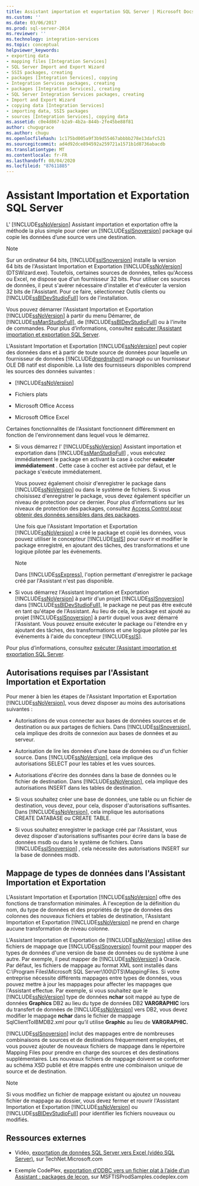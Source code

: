 ```yaml
---
title: Assistant importation et exportation SQL Server | Microsoft Docs
ms.custom: ''
ms.date: 03/06/2017
ms.prod: sql-server-2014
ms.reviewer: ''
ms.technology: integration-services
ms.topic: conceptual
helpviewer_keywords:
- exporting data
- mapping files [Integration Services]
- SQL Server Import and Export Wizard
- SSIS packages, creating
- packages [Integration Services], copying
- Integration Services packages, creating
- packages [Integration Services], creating
- SQL Server Integration Services packages, creating
- Import and Export Wizard
- copying data [Integration Services]
- importing data, SSIS packages
- sources [Integration Services], copying data
ms.assetid: c0e4d867-b2a9-4b2a-844b-2fe45be88f81
author: chugugrace
ms.author: chugu
ms.openlocfilehash: 1c175bd005a9f3b9d55467abbbb278e13dafc521
ms.sourcegitcommit: ad4d92dce894592a259721a1571b1d8736abacdb
ms.translationtype: MT
ms.contentlocale: fr-FR
ms.lasthandoff: 08/04/2020
ms.locfileid: "87611885"
---
```

# <a name="sql-server-import-and-export-wizard"></a>Assistant Importation et Exportation SQL Server
  L' [!INCLUDE[ssNoVersion](../../includes/ssnoversion-md.md)] Assistant importation et exportation offre la méthode la plus simple pour créer un [!INCLUDE[ssISnoversion](../../includes/ssisnoversion-md.md)] package qui copie les données d’une source vers une destination.  
  
> [!NOTE]  
>  Sur un ordinateur 64 bits, [!INCLUDE[ssISnoversion](../../includes/ssisnoversion-md.md)] installe la version 64 bits de l'Assistant Importation et Exportation [!INCLUDE[ssNoVersion](../../includes/ssnoversion-md.md)] (DTSWizard.exe). Toutefois, certaines sources de données, telles qu'Access ou Excel, ne dispose que d'un fournisseur 32 bits. Pour utiliser ces sources de données, il peut s'avérer nécessaire d'installer et d'exécuter la version 32 bits de l'Assistant. Pour ce faire, sélectionnez Outils clients ou [!INCLUDE[ssBIDevStudioFull](../../includes/ssbidevstudiofull-md.md)] lors de l'installation.  
  
 Vous pouvez démarrer l'Assistant Importation et Exportation [!INCLUDE[ssNoVersion](../../includes/ssnoversion-md.md)] à partir du menu Démarrer, de [!INCLUDE[ssManStudioFull](../../includes/ssmanstudiofull-md.md)], de [!INCLUDE[ssBIDevStudioFull](../../includes/ssbidevstudiofull-md.md)] ou à l'invite de commandes. Pour plus d’informations, consultez [exécuter l’Assistant importation et exportation SQL Server](start-the-sql-server-import-and-export-wizard.md).  
  
 L'Assistant Importation et Exportation [!INCLUDE[ssNoVersion](../../includes/ssnoversion-md.md)] peut copier des données dans et à partir de toute source de données pour laquelle un fournisseur de données [!INCLUDE[dnprdnshort](../../includes/dnprdnshort-md.md)] managé ou un fournisseur OLE DB natif est disponible. La liste des fournisseurs disponibles comprend les sources des données suivantes :  
  
-   [!INCLUDE[ssNoVersion](../../includes/ssnoversion-md.md)]  
  
-   Fichiers plats  
  
-   Microsoft Office Access  
  
-   Microsoft Office Excel  
  
 Certaines fonctionnalités de l'Assistant fonctionnent différemment en fonction de l'environnement dans lequel vous le démarrez.  
  
-   Si vous démarrez l' [!INCLUDE[ssNoVersion](../../includes/ssnoversion-md.md)] Assistant importation et exportation dans [!INCLUDE[ssManStudioFull](../../includes/ssmanstudiofull-md.md)] , vous exécutez immédiatement le package en activant la case à cocher **exécuter immédiatement** . Cette case à cocher est activée par défaut, et le package s'exécute immédiatement.  
  
     Vous pouvez également choisir d'enregistrer le package dans [!INCLUDE[ssNoVersion](../../includes/ssnoversion-md.md)] ou dans le système de fichiers. Si vous choisissez d'enregistrer le package, vous devez également spécifier un niveau de protection pour ce dernier. Pour plus d’informations sur les niveaux de protection des packages, consultez [Access Control pour obtenir des données sensibles dans des packages](../security/access-control-for-sensitive-data-in-packages.md).  
  
     Une fois que l'Assistant Importation et Exportation [!INCLUDE[ssNoVersion](../../includes/ssnoversion-md.md)] a créé le package et copié les données, vous pouvez utiliser le concepteur [!INCLUDE[ssIS](../../includes/ssis-md.md)] pour ouvrir et modifier le package enregistré, en ajoutant des tâches, des transformations et une logique pilotée par les événements.  
  
    > [!NOTE]  
    >  Dans [!INCLUDE[ssExpress](../../includes/ssexpress-md.md)], l'option permettant d'enregistrer le package créé par l'Assistant n'est pas disponible.  
  
-   Si vous démarrez l'Assistant Importation et Exportation [!INCLUDE[ssNoVersion](../../includes/ssnoversion-md.md)] à partir d'un projet [!INCLUDE[ssISnoversion](../../includes/ssisnoversion-md.md)] dans [!INCLUDE[ssBIDevStudioFull](../../includes/ssbidevstudiofull-md.md)], le package ne peut pas être exécuté en tant qu'étape de l'Assistant. Au lieu de cela, le package est ajouté au projet [!INCLUDE[ssISnoversion](../../includes/ssisnoversion-md.md)] à partir duquel vous avez démarré l'Assistant. Vous pouvez ensuite exécuter le package ou l'étendre en y ajoutant des tâches, des transformations et une logique pilotée par les événements à l'aide du concepteur [!INCLUDE[ssIS](../../includes/ssis-md.md)].  
  
 Pour plus d’informations, consultez [exécuter l’Assistant importation et exportation SQL Server](start-the-sql-server-import-and-export-wizard.md).  
  
## <a name="permissions-required-by-the-import-and-export-wizard"></a>Autorisations requises par l'Assistant Importation et Exportation  
 Pour mener à bien les étapes de l'Assistant Importation et Exportation [!INCLUDE[ssNoVersion](../../includes/ssnoversion-md.md)], vous devez disposer au moins des autorisations suivantes :  
  
-   Autorisations de vous connecter aux bases de données sources et de destination ou aux partages de fichiers. Dans [!INCLUDE[ssISnoversion](../../includes/ssisnoversion-md.md)], cela implique des droits de connexion aux bases de données et au serveur.  
  
-   Autorisation de lire les données d'une base de données ou d'un fichier source. Dans [!INCLUDE[ssNoVersion](../../includes/ssnoversion-md.md)], cela implique des autorisations SELECT pour les tables et les vues sources.  
  
-   Autorisations d'écrire des données dans la base de données ou le fichier de destination. Dans [!INCLUDE[ssNoVersion](../../includes/ssnoversion-md.md)], cela implique des autorisations INSERT dans les tables de destination.  
  
-   Si vous souhaitez créer une base de données, une table ou un fichier de destination, vous devez, pour cela, disposer d'autorisations suffisantes. Dans [!INCLUDE[ssNoVersion](../../includes/ssnoversion-md.md)], cela implique les autorisations CREATE DATABASE ou CREATE TABLE.  
  
-   Si vous souhaitez enregistrer le package créé par l'Assistant, vous devez disposer d'autorisations suffisantes pour écrire dans la base de données msdb ou dans le système de fichiers. Dans [!INCLUDE[ssISnoversion](../../includes/ssisnoversion-md.md)] , cela nécessite des autorisations INSERT sur la base de données msdb.  
  
## <a name="mapping-data-types-in-the-import-and-export-wizard"></a>Mappage de types de données dans l'Assistant Importation et Exportation  
 L'Assistant Importation et Exportation [!INCLUDE[ssNoVersion](../../includes/ssnoversion-md.md)] offre des fonctions de transformation minimales. À l'exception de la définition du nom, du type de données et des propriétés de type de données des colonnes des nouveaux fichiers et tables de destination, l'Assistant Importation et Exportation [!INCLUDE[ssNoVersion](../../includes/ssnoversion-md.md)] ne prend en charge aucune transformation de niveau colonne.  
  
 L'Assistant Importation et Exportation de [!INCLUDE[ssNoVersion](../../includes/ssnoversion-md.md)] utilise des fichiers de mappage que [!INCLUDE[ssISnoversion](../../includes/ssisnoversion-md.md)] fournit pour mapper des types de données d'une version de base de données ou de système à une autre. Par exemple, il peut mapper de [!INCLUDE[ssNoVersion](../../includes/ssnoversion-md.md)] à Oracle. Par défaut, les fichiers de mappage au format XML sont installés dans C:\Program Files\Microsoft SQL Server\100\DTS\MappingFiles. Si votre entreprise nécessite différents mappages entre types de données, vous pouvez mettre à jour les mappages pour affecter les mappages que l'Assistant effectue. Par exemple, si vous souhaitez que le [!INCLUDE[ssNoVersion](../../includes/ssnoversion-md.md)] type de données **nchar** soit mappé au type de données **Graphics** DB2 au lieu du type de données DB2 **VARGRAPHIC** lors du transfert de données de [!INCLUDE[ssNoVersion](../../includes/ssnoversion-md.md)] vers DB2, vous devez modifier le mappage **nchar** dans le fichier de mappage SqlClientToIBMDB2.xml pour qu’il utilise **Graphic** au lieu de **VARGRAPHIC.**  
  
 [!INCLUDE[ssISnoversion](../../includes/ssisnoversion-md.md)] inclut des mappages entre de nombreuses combinaisons de sources et de destinations fréquemment employées, et vous pouvez ajouter de nouveaux fichiers de mappage dans le répertoire Mapping Files pour prendre en charge des sources et des destinations supplémentaires. Les nouveaux fichiers de mappage doivent se conformer au schéma XSD publié et être mappés entre une combinaison unique de source et de destination.  
  
> [!NOTE]  
>  Si vous modifiez un fichier de mappage existant ou ajoutez un nouveau fichier de mappage au dossier, vous devez fermer et rouvrir l'Assistant Importation et Exportation [!INCLUDE[ssNoVersion](../../includes/ssnoversion-md.md)] ou [!INCLUDE[ssBIDevStudioFull](../../includes/ssbidevstudiofull-md.md)] pour identifier les fichiers nouveaux ou modifiés.  
  
## <a name="external-resources"></a>Ressources externes  
  
-   Vidéo, [exportation de données SQL Server vers Excel (vidéo SQL Server)](https://go.microsoft.com/fwlink/?LinkID=200975), sur TechNet.Microsoft.com  
  
-   Exemple CodePlex, [exportation d’ODBC vers un fichier plat à l’aide d’un Assistant : packages de leçon](https://go.microsoft.com/fwlink/?LinkId=217657), sur MSFTISProdSamples.codeplex.com  
  
  
